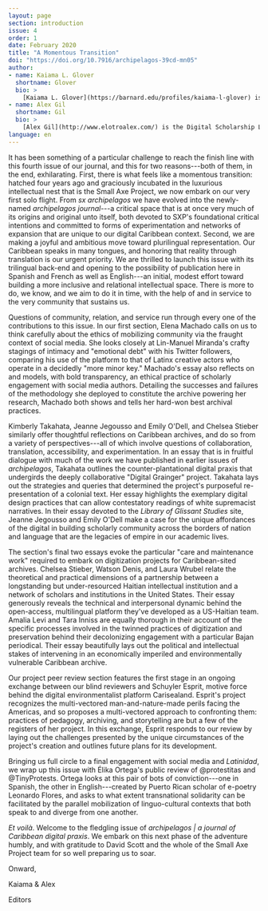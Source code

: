 ```yaml
---
layout: page
section: introduction
issue: 4
order: 1
date: February 2020
title: "A Momentous Transition"
doi: "https://doi.org/10.7916/archipelagos-39cd-mn05"
author: 
- name: Kaiama L. Glover
  shortname: Glover
  bio: >
    [Kaiama L. Glover](https://barnard.edu/profiles/kaiama-l-glover) is Associate Professor of French and Africana Studies at Barnard College, Columbia University. She is the author of [Haiti Unbound: A Spiralist Challenge to the Postcolonial Canon](http://liverpooluniversitypress.co.uk/products/61903) (Liverpool UP 2010), first editor of [Marie Vieux Chauvet: Paradoxes of the Postcolonial Feminine](http://yalebooks.com/book/9780300214192/yale-french-studies-number-128) (Yale French Studies 2016), and translator of Frankétienne's Ready to Burst (Archipelago Books 2014). She has received awards and fellowships from the National Endowment for the Humanities, the Mellon Foundation, and the Fulbright Foundation. Current projects include forthcoming translations of Marie Vieux Chauvet's *Dance on the Volcano* (Archipelago Books) and René Depestre's *Hadriana in All My Dreams* (Akashic Books), and the multimedia platform *In the Same Boats: Toward an Afro-Atlantic Visual Cartography*.
- name: Alex Gil
  shortname: Gil
  bio: >
    [Alex Gil](http://www.elotroalex.com/) is the Digital Scholarship Librarian at Columbia University Libraries. His research and practice focuses on digital humanities, epistemic design, minimal computing, and Caribbean literature. He is co-founder and moderator of [Columbia's Group for Experimental Methods in Humanistic Research](http://xpmethod.plaintext.in/), and the Studio@Butler at Columbia University Libraries.
language: en
---
```


It has been something of a particular challenge to reach the finish line
with this fourth issue of our journal, and this for two reasons---both
of them, in the end, exhilarating. First, there is what feels like a
momentous transition: hatched four years ago and graciously incubated in
the luxurious intellectual nest that is the Small Axe Project, we now
embark on our very first solo flight. From *sx archipelagos* we have
evolved into the newly-named *archipelagos journal*---a critical space
that is at once very much of its origins and original unto itself, both
devoted to SXP's foundational critical intentions and committed to forms
of experimentation and networks of expansion that are unique to our
digital Caribbean context. Second, we are making a joyful and ambitious
move toward plurilingual representation. Our Caribbean speaks in many
tongues, and honoring that reality through translation is our urgent
priority. We are thrilled to launch this issue with its trilingual
back-end and opening to the possibility of publication here in Spanish
and French as well as English---an initial, modest effort toward
building a more inclusive and relational intellectual space. There is
more to do, we know, and we aim to do it in time, with the help of and
in service to the very community that sustains us.

Questions of community, relation, and service run through every one of
the contributions to this issue. In our first section, Elena Machado
calls on us to think carefully about the ethics of mobilizing community
via the fraught context of social media. She looks closely at Lin-Manuel
Miranda's crafty stagings of intimacy and "emotional debt" with his
Twitter followers, comparing his use of the platform to that of Latinx
creative actors who operate in a decidedly "more minor key." Machado's
essay also reflects on and models, with bold transparency, an ethical
practice of scholarly engagement with social media authors. Detailing
the successes and failures of the methodology she deployed to constitute
the archive powering her research, Machado both shows and tells her
hard-won best archival practices. 

Kimberly Takahata, Jeanne Jegousso and Emily O'Dell, and Chelsea Stieber
similarly offer thoughtful reflections on Caribbean archives, and do so
from a variety of perspectives---all of which involve questions of
collaboration, translation, accessibility, and experimentation. In an
essay that is in fruitful dialogue with much of the work we have
published in earlier issues of *archipelagos*, Takahata outlines the
counter-plantational digital praxis that undergirds the deeply
collaborative "Digital Grainger" project. Takahata lays out the
strategies and queries that determined the project's purposeful
re-presentation of a colonial text. Her essay highlights the exemplary
digital design practices that can allow contestatory readings of white
supremacist narratives. In their essay devoted to the *Library of
Glissant Studies* site, Jeanne Jegousso and Emily O'Dell make a case for
the unique affordances of the digital in building scholarly community
across the borders of nation and language that are the legacies of
empire in our academic lives. 

The section's final two essays evoke the particular "care and
maintenance work" required to embark on digitization projects for
Caribbean-sited archives. Chelsea Stieber, Watson Denis, and Laura
Wrubel relate the theoretical and practical dimensions of a partnership
between a longstanding but under-resourced Haitian intellectual
institution and a network of scholars and institutions in the United
States. Their essay generously reveals the technical and interpersonal
dynamic behind the open-access, multilingual platform they've developed
as a US-Haitian team. Amalia Levi and Tara Inniss are equally thorough
in their account of the specific processes involved in the twinned
practices of digitization and preservation behind their decolonizing
engagement with a particular Bajan periodical. Their essay beautifully
lays out the political and intellectual stakes of intervening in an
economically imperiled and environmentally vulnerable Caribbean archive.

Our project peer review section features the first stage in an ongoing
exchange between our blind reviewers and Schuyler Esprit, motive force
behind the digital environmentalist platform Carisealand. Esprit's
project recognizes the multi-vectored man-and-nature-made perils facing
the Americas, and so proposes a multi-vectored approach to confronting
them: practices of pedagogy, archiving, and storytelling are but a few
of the registers of her project. In this exchange, Esprit responds to
our review by laying out the challenges presented by the unique
circumstances of the project's creation and outlines future plans for
its development.

Bringing us full circle to a final engagement with social media and
*Latinidad*, we wrap up this issue with Élika Ortega's public review of
@protestitas and @TinyProtests. Ortega looks at this pair of bots of
conviction---one in Spanish, the other in English---created by Puerto
Rican scholar of e-poetry Leonardo Flores, and asks to what extent
transnational solidarity can be facilitated by the parallel mobilization
of linguo-cultural contexts that both speak to and diverge from one
another.

*Et voilà*. Welcome to the fledgling issue of *archipelagos | a journal
of Caribbean digital praxis*. We embark on this next phase of the
adventure humbly, and with gratitude to David Scott and the whole of the
Small Axe Project team for so well preparing us to soar.

Onward,

Kaiama & Alex

Editors
